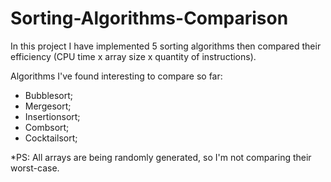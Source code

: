 # Sorting-Algorithms-Comparison

In this project I have implemented 5 sorting algorithms then compared their efficiency (CPU time x array size x quantity of instructions).

Algorithms I've found interesting to compare so far:
* Bubblesort;
* Mergesort;
* Insertionsort;
* Combsort;
* Cocktailsort;

*PS: All arrays are being randomly generated, so I'm not comparing their worst-case.
